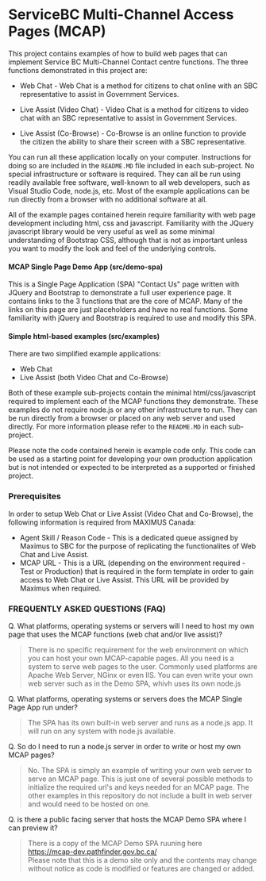# ServiceBC Multi-Channel Access Pages (MCAP)

This project contains examples of how to build web pages that can implement Service BC Multi-Channel Contact centre functions. The three functions demonstrated in this project are:
- Web Chat - Web Chat is a method for citizens to chat online with an SBC representative to assist in Government Services.

- Live Assist (Video Chat) - Video Chat is a method for citizens to video chat with an SBC representative to assist in Government Services.

- Live Assist (Co-Browse) - Co-Browse is an online function to provide the citizen the ability to share their screen with a SBC representative.

You can run all these application locally on your computer. Instructions for doing so are included in the `README.MD` file included in each sub-project.  No special infrastructure or software is required. They can all be run using readily available free software, well-known to all web developers, such as Visual Studio Code, node.js, etc.  Most of the example applications can be run directly from a browser with no additional software at all.

All of the example pages contained herein require familiarity with web page development including html, css and javascript.  Familiarity with the JQuery javascript library would be very useful as well as some minimal understanding of Bootstrap CSS, although that is not as important unless you want to modify the look and feel of the underlying controls.

#### MCAP Single Page Demo App (src/demo-spa)
  This is a Single Page Application (SPA) "Contact Us" page written with JQuery and Bootstrap to demonstrate a full user experience page.  It contains links to the 3 functions that are the core of MCAP.  Many of the links on this page are just placeholders and have no real functions.  Some familiarity with jQuery and Bootstrap is required to use and modify this SPA.



  #### Simple html-based examples (src/examples)
  There are two simplified example applications:
  - Web Chat
  - Live Assist (both Video Chat and Co-Browse)

Both of these example sub-projects contain the minimal html/css/javascript required to implement each of the MCAP functions they demonstrate.  These examples do not require node.js or any other infrastructure to run.  They can be run directly from a browser or placed on any web server and used directly.  For more information please refer to the `README.MD` in each sub-project.


Please note the code contained herein is example code only. This code can be used as a starting 
point for developing your own production application but is not intended or expected to be 
interpreted as a supported or finished project. 

### Prerequisites

In order to setup Web Chat or Live Assist (Video Chat and Co-Browse), the following information is required from MAXIMUS Canada:
- Agent Skill / Reason Code - This is a dedicated queue assigned by Maximus to SBC for the purpose of replicating the functionalites of Web Chat and Live Assist.
- MCAP URL - This is a URL (depending on the environment required - Test or Production) that is required in the form template in order to gain access to Web Chat or Live Assist. This URL will be provided by Maximus when required.

### FREQUENTLY ASKED QUESTIONS (FAQ) 

Q. What platforms, operating systems or servers will I need to host my own page that uses the MCAP functions (web chat and/or live assist)?

>There is no specific requirement for the web environment on which you can host your own MCAP-capable pages.  All you need is a system to serve web pages to the user.  Commonly used platforms are Apache Web Server, NGinx or even IIS.  You can even write your own web server such as in the Demo SPA, whivh uses its own node.js

Q. What platforms, operating systems or servers does the MCAP Single Page App run under?

>The SPA has its own built-in web server and runs as a node.js app.  It will run on any system with node.js available.  

Q. So do I need to run a node.js server in order to write or host my own MCAP pages?

>No.  The SPA is simply an example of writing your own web server to serve an MCAP page.  This is just one of several possible methods to initialize the required url's and keys needed for an MCAP page. The other examples in this repository do not include a built in web server and would need to be hosted on one.

Q. is there a public facing server that hosts the MCAP Demo SPA where I can preview it?

>There is a copy of the MCAP Demo SPA ruuning here <br>
 https://mcap-dev.pathfinder.gov.bc.ca/ <br>
 Please note that this is a demo site only and the contents may change without notice as code is modified or features are changed or added.  




